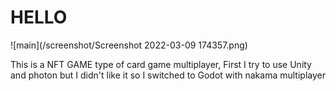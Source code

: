HELLO
===============

![main](/screenshot/Screenshot 2022-03-09 174357.png)

This is a NFT GAME type of card game multiplayer, First I try to use Unity and photon but I didn't like it so I switched to Godot with nakama multiplayer 
